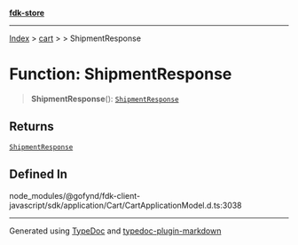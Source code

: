 [**fdk-store**](../../../README.md)
***

[Index](../../../API.md) > [cart](../../README.md) > [<internal>](../README.md) > ShipmentResponse

# Function: ShipmentResponse

> **ShipmentResponse**(): [`ShipmentResponse`](../type-aliases/type-alias.ShipmentResponse.md)

## Returns

[`ShipmentResponse`](../type-aliases/type-alias.ShipmentResponse.md)

## Defined In

node\_modules/@gofynd/fdk-client-javascript/sdk/application/Cart/CartApplicationModel.d.ts:3038

***
Generated using [TypeDoc](https://typedoc.org/) and [typedoc-plugin-markdown](https://www.npmjs.com/package/typedoc-plugin-markdown)
